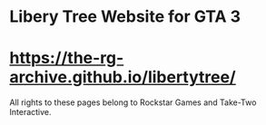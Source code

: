 # Libery Tree Website for GTA 3
# https://the-rg-archive.github.io/libertytree/

All rights to these pages belong to Rockstar Games and Take-Two Interactive.
